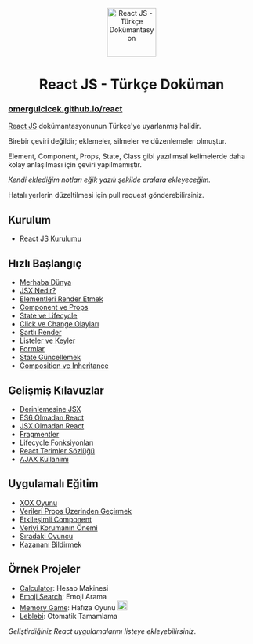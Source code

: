 <p align="center">
<img src="https://omergulcicek.com/img/react.png" alt="React JS - Türkçe Dokümantasyon" height="100">
</p>

<h1 align="center">React JS - Türkçe Doküman</h1>

<h3><a href="https://omergulcicek.github.io/react/">omergulcicek.github.io/react</a></h3>

<a href="https://reactjs.org/">React JS</a> dokümantasyonunun Türkçe'ye uyarlanmış halidir.

Birebir çeviri değildir; eklemeler, silmeler ve düzenlemeler olmuştur.

Element, Component, Props, State, Class gibi yazılımsal kelimelerde daha kolay anlaşılması için çeviri yapılmamıştır.

<i>Kendi eklediğim notları eğik yazılı şekilde aralara ekleyeceğim.</i>

Hatalı yerlerin düzeltilmesi için pull request gönderebilirsiniz.


<h2>Kurulum</h2>

- <a href="https://omergulcicek.github.io/react/kurulum/reactjs-kurulumu">React JS Kurulumu</a>

<h2>Hızlı Başlangıç</h2>

- <a href="https://omergulcicek.github.io/react/hizli-baslangic/merhaba-dunya">Merhaba Dünya</a>
- <a href="https://omergulcicek.github.io/react/hizli-baslangic/jsx-nedir">JSX Nedir?</a>
- <a href="https://omergulcicek.github.io/react/hizli-baslangic/elementleri-render-etmek">Elementleri Render Etmek</a>
- <a href="https://omergulcicek.github.io/react/hizli-baslangic/component-ve-props">Component ve Props</a>
- <a href="https://omergulcicek.github.io/react/hizli-baslangic/state-ve-lifecycle">State ve Lifecycle</a>
- <a href="https://omergulcicek.github.io/react/hizli-baslangic/click-ve-change-olaylari">Click ve Change Olayları</a>
- <a href="https://omergulcicek.github.io/react/hizli-baslangic/sartli-render">Şartlı Render</a>
- <a href="https://omergulcicek.github.io/react/hizli-baslangic/listeler-ve-keyler">Listeler ve Keyler</a>
- <a href="https://omergulcicek.github.io/react/hizli-baslangic/formlar">Formlar</a>
- <a href="https://omergulcicek.github.io/react/hizli-baslangic/state-guncellemek">State Güncellemek</a>
- <a href="https://omergulcicek.github.io/react/hizli-baslangic/composition-ve-inheritance">Composition ve Inheritance</a>

<h2>Gelişmiş Kılavuzlar</h2>

- <a href="https://omergulcicek.github.io/react/gelismis-kilavuzlar/derinlemesine-jsx">Derinlemesine JSX</a>
- <a href="https://omergulcicek.github.io/react/gelismis-kilavuzlar/es6-olmadan-react">ES6 Olmadan React</a>
- <a href="https://omergulcicek.github.io/react/gelismis-kilavuzlar/jsx-olmadan-react">JSX Olmadan React</a>
- <a href="https://omergulcicek.github.io/react/gelismis-kilavuzlar/fragmentler">Fragmentler</a>
- <a href="https://omergulcicek.github.io/react/gelismis-kilavuzlar/lifecycle-fonksiyonlari">Lifecycle Fonksiyonları</a>
- <a href="https://omergulcicek.github.io/react/gelismis-kilavuzlar/react-terimler-sozlugu">React Terimler Sözlüğü</a>
- <a href="https://omergulcicek.github.io/react/gelismis-kilavuzlar/ajax-kullanimi">AJAX Kullanımı</a>

<h2>Uygulamalı Eğitim</h2>

- <a href="https://omergulcicek.github.io/react/uygulamali-egitim/xox-oyunu">XOX Oyunu</a>
- <a href="https://omergulcicek.github.io/react/uygulamali-egitim/verileri-props-uzerinden-gecirmek">Verileri Props Üzerinden Geçirmek</a>
- <a href="https://omergulcicek.github.io/react/uygulamali-egitim/etkilesimli-component">Etkileşimli Component</a>
- <a href="https://omergulcicek.github.io/react/uygulamali-egitim/veriyi-korumanin-onemi">Veriyi Korumanın Önemi</a>
- <a href="https://omergulcicek.github.io/react/uygulamali-egitim/siradaki-oyuncu">Sıradaki Oyuncu</a>
- <a href="https://omergulcicek.github.io/react/uygulamali-egitim/kazanani-bildirmek">Kazananı Bildirmek</a>

<h2>Örnek Projeler</h2>

- <a href="https://github.com/ahfarmer/calculator?editors=0010">Calculator</a>: Hesap Makinesi
- <a href="https://github.com/ahfarmer/emoji-search?editors=0010">Emoji Search</a>: Emoji Arama
- <a href="https://codepen.io/yigitcukuren/pen/GyxxVm?editors=0010">Memory Game</a>: Hafıza Oyunu <img src="https://assets-cdn.github.com/images/icons/emoji/unicode/1f1f9-1f1f7.png" height="20">
- <a href="https://github.com/aykutkardas/react-leblebi">Leblebi</a>: Otomatik Tamamlama

<i>Geliştirdiğiniz React uygulamalarını listeye ekleyebilirsiniz.</i>
